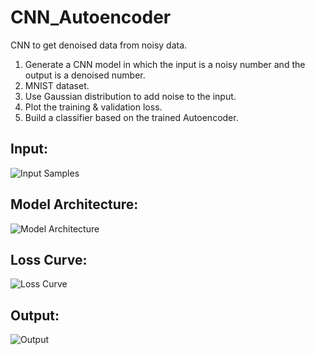 # CNN_Autoencoder
CNN to get denoised data from noisy data.

1. Generate a CNN model in which the input is a noisy number and the output is a denoised number. 
2. MNIST dataset. 
3. Use Gaussian distribution to add noise to the input. 
4. Plot the training & validation loss. 
5. Build a classifier based on the trained Autoencoder. 

## Input:
![Input Samples](https://github.com/Batserine/CNN_Autoencoder/blob/master/Screenshot%20from%202020-02-22%2015-51-50.png)
## Model Architecture:
![Model Architecture](https://github.com/Batserine/CNN_Autoencoder/blob/master/Screenshot%20from%202020-02-22%2015-52-04.png)
## Loss Curve:
![Loss Curve](https://github.com/Batserine/CNN_Autoencoder/blob/master/Screenshot%20from%202020-02-22%2015-52-04.png)
## Output:
![Output](https://github.com/Batserine/CNN_Autoencoder/blob/master/Screenshot%20from%202020-02-22%2015-52-33.png)

